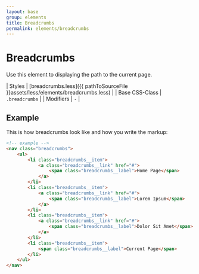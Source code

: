 ```yaml
---
layout: base
group: elements
title: Breadcrumbs
permalink: elements/breadcrumbs
---
```


# Breadcrumbs

<p class="intro">Use this element to displaying the path to the current page.</p>

| Styles         | [breadcrumbs.less]({{ pathToSourceFile }}assets/less/elements/breadcrumbs.less) |
| Base CSS-Class | `.breadcrumbs`                                                                  |
| Modifiers      | `-`                                                                             |

## Example

This is how breadcrumbs look like and how you write the markup:

```html
<!-- example -->
<nav class="breadcrumbs">
    <ul>
        <li class="breadcrumbs__item">
            <a class="breadcrumbs__link" href="#">
                <span class="breadcrumbs__label">Home Page</span>
            </a>
        </li>
        <li class="breadcrumbs__item">
            <a class="breadcrumbs__link" href="#">
                <span class="breadcrumbs__label">Lorem Ipsum</span>
            </a>
        </li>
        <li class="breadcrumbs__item">
            <a class="breadcrumbs__link" href="#">
                <span class="breadcrumbs__label">Dolor Sit Amet</span>
            </a>
        </li>
        <li class="breadcrumbs__item">
            <span class="breadcrumbs__label">Current Page</span>
        </li>
    </ul>
</nav>
```